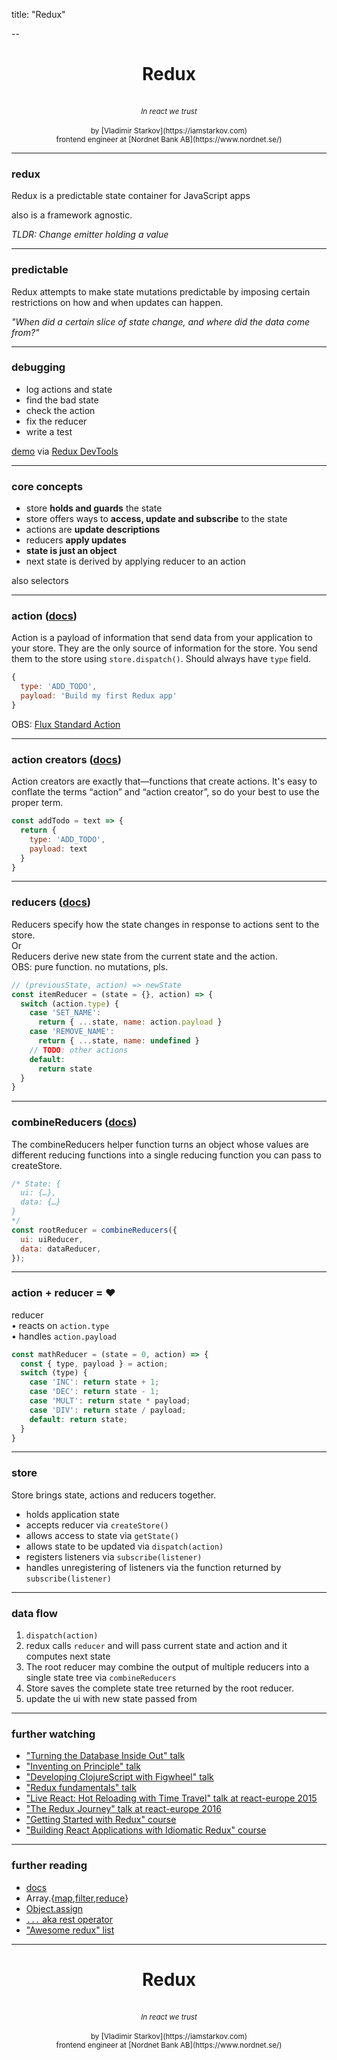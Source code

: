 title: "Redux"

--

<center>
  <h1>Redux</h1>
  <br />
  <small>
    <i>In react we trust</i>
  </small>
  <br />
  <br />
  <small>
    by [Vladimir Starkov](https://iamstarkov.com)
    <br>
    frontend engineer at [Nordnet Bank AB](https://www.nordnet.se/)
  </small>
</center>

---

### redux

Redux is a predictable state container for JavaScript apps

also is a framework agnostic.

*TLDR: Change emitter holding a value*

---

### predictable

Redux attempts to make state mutations predictable by imposing certain restrictions on how and when updates can happen.

*"When did a certain slice of state change, and where did the data come from?"*

---

### debugging

* log actions and state
* find the bad state
* check the action
* fix the reducer
* write a test

[demo](http://argelius.github.io/react-onsenui-redux-weather/) via [Redux DevTools](https://chrome.google.com/webstore/detail/redux-devtools/lmhkpmbekcpmknklioeibfkpmmfibljd)

---

### core concepts

* store **holds and guards** the state
* store offers ways to **access, update and subscribe** to the state
* actions are **update descriptions**
* reducers **apply updates**
* **state is just an object**
* next state is derived by applying reducer to an action

also selectors

---

### action ([docs](https://redux.js.org/basics/actions))

Action is a payload of information that send data from your application to your store. They are the only source of information for the store. You send them to the store using `store.dispatch()`. Should always have `type` field.

```js
{
  type: 'ADD_TODO',
  payload: 'Build my first Redux app'
}
```

OBS: [Flux Standard Action](https://github.com/acdlite/flux-standard-action/)

---

### action creators ([docs](https://redux.js.org/basics/actions#action-creators))

Action creators are exactly that—functions that create actions. It's easy to conflate the terms “action” and “action creator”, so do your best to use the proper term.

```js
const addTodo = text => {
  return {
    type: 'ADD_TODO',
    payload: text
  }
}
```

---

### reducers ([docs](https://redux.js.org/basics/reducers))

Reducers specify how the state changes in response to actions sent to the store.  
Or  
Reducers derive new state from the current state and the action.  
OBS: pure function. no mutations, pls.

```js
// (previousState, action) => newState
const itemReducer = (state = {}, action) => {
  switch (action.type) {
    case 'SET_NAME':
      return { ...state, name: action.payload }
    case 'REMOVE_NAME':
      return { ...state, name: undefined }
    // TODO: other actions
    default:
      return state
  }
}
```

---

### combineReducers ([docs](https://redux.js.org/api-reference/combinereducers))

The combineReducers helper function turns an object whose values are different reducing functions into a single reducing function you can pass to createStore.

```js
/* State: {
  ui: {…},
  data: {…}
}
*/
const rootReducer = combineReducers({
  ui: uiReducer,
  data: dataReducer,
});
```

---
### action + reducer = ❤️

reducer  
• reacts on `action.type`  
• handles `action.payload`


```js
const mathReducer = (state = 0, action) => {
  const { type, payload } = action;
  switch (type) {
    case 'INC': return state + 1;
    case 'DEC': return state - 1;
    case 'MULT': return state * payload;
    case 'DIV': return state / payload;
    default: return state;
  }
}
```

---

### store

Store brings state, actions and reducers together.

* holds application state
* accepts reducer via `createStore()`
* allows access to state via `getState()`
* allows state to be updated via `dispatch(action)`
* registers listeners via `subscribe(listener)`
* handles unregistering of listeners via the function returned by `subscribe(listener)`

---

### data flow

1. `dispatch(action)`
2. redux calls `reducer` and will pass current state and action and it computes next state
3. The root reducer may combine the output of multiple reducers into a single state tree via `combineReducers`
4. Store saves the complete state tree returned by the root reducer.
5. update the ui with new state passed from

---

### further watching

* ["Turning the Database Inside Out" talk](https://www.youtube.com/watch?v=fU9hR3kiOK0)
* ["Inventing on Principle" talk](https://vimeo.com/36579366)
* ["Developing ClojureScript with Figwheel" talk](https://www.youtube.com/watch?v=j-kj2qwJa_E)
* ["Redux fundamentals" talk](https://www.youtube.com/watch?v=ewelU8WHXQ4)
* ["Live React: Hot Reloading with Time Travel" talk at react-europe 2015](https://www.youtube.com/watch?v=xsSnOQynTHs)
* ["The Redux Journey" talk at react-europe 2016](https://www.youtube.com/watch?v=uvAXVMwHJXU)
* ["Getting Started with Redux" course](https://egghead.io/courses/getting-started-with-redux)
* ["Building React Applications with Idiomatic Redux" course](https://egghead.io/courses/building-react-applications-with-idiomatic-redux)

---

### further reading

* [docs](https://redux.js.org/)
* Array.{[map](https://developer.mozilla.org/en-US/docs/Web/JavaScript/Reference/Global_Objects/Array/map),[filter](https://developer.mozilla.org/en-US/docs/Web/JavaScript/Reference/Global_Objects/Array/filter),[reduce](https://developer.mozilla.org/en-US/docs/Web/JavaScript/Reference/Global_Objects/Array/reduce)}
* [Object.assign](https://developer.mozilla.org/en-US/docs/Web/JavaScript/Reference/Global_Objects/Object/assign)
* [`...` aka rest operator](https://developer.mozilla.org/en-US/docs/Web/JavaScript/Reference/Operators/Spread_syntax)
* ["Awesome redux" list](https://github.com/xgrommx/awesome-redux)

---

<center>
  <h1>Redux</h1>
  <br />
  <small>
    <i>In react we trust</i>
  </small>
  <br />
  <br />
  <small>
    by [Vladimir Starkov](https://iamstarkov.com)
    <br>
    frontend engineer at [Nordnet Bank AB](https://www.nordnet.se/)
  </small>
</center>
